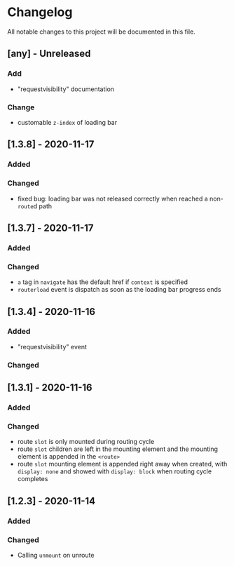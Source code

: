 # Changelog
All notable changes to this project will be documented in this file.

## [any] - Unreleased
### Add
- "requestvisibility" documentation
### Change
- customable `z-index` of loading bar

## [1.3.8] - 2020-11-17
### Added
### Changed
- fixed bug: loading bar was not released correctly when reached a non-`route`d path

## [1.3.7] - 2020-11-17
### Added
### Changed
- `a` tag in `navigate` has the default href if `context` is specified
- `routerload` event is dispatch as soon as the loading bar progress ends

## [1.3.4] - 2020-11-16
### Added
- "requestvisibility" event
### Changed

## [1.3.1] - 2020-11-16
### Added
### Changed
- route `slot` is only mounted during routing cycle
- route `slot` children are left in the mounting element and the mounting element is appended in the `<route>`
- route `slot` mounting element is appended right away when created, with `display: none` and showed with `display: block` when routing cycle completes

## [1.2.3] - 2020-11-14
### Added
### Changed
- Calling `unmount` on unroute